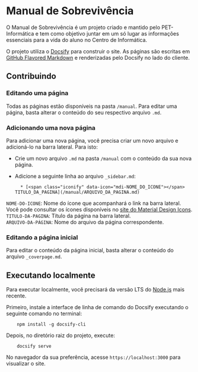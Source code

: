 # Manual de Sobrevivência

O Manual de Sobrevivência é um projeto criado e mantido pelo PET-Informática e tem como objetivo juntar em um só lugar as informações essenciais para a vida do aluno no Centro de Informática.

O projeto utiliza o [Docsify](https://github.com/docsifyjs/docsify) para construir o site. As páginas são escritas em [GitHub Flavored Markdown](https://guides.github.com/features/mastering-markdown/) e renderizadas pelo Docsify no lado do cliente.

## Contribuindo

### Editando uma página

Todas as páginas estão disponíveis na pasta `/manual`. Para editar uma página, basta alterar o conteúdo do seu respectivo arquivo `.md`.

### Adicionando uma nova página

Para adicionar uma nova página, você precisa criar um novo arquivo e adicioná-lo na barra lateral. Para isto:

- Crie um novo arquivo `.md` na pasta `/manual` com o conteúdo da sua nova página. 

- Adicione a seguinte linha ao arquivo `_sidebar.md`:

        * [<span class="iconify" data-icon="mdi-NOME_DO_ICONE"></span> TITULO_DA_PAGINA](/manual/ARQUIVO_DA_PAGINA.md)

`NOME-DO-ICONE`: Nome do ícone que acompanhará o link na barra lateral. Você pode consultar os ícones disponíveis no [site do Material Design Icons](https://materialdesignicons.com/).  
`TITULO-DA-PAGINA`: Título da página na barra lateral.  
`ARQUIVO-DA-PÁGINA`: Nome do arquivo da página correspondente.

### Editando a página inicial

Para editar o conteúdo da página inicial, basta alterar o conteúdo do arquivo `_coverpage.md`.

## Executando localmente

Para executar localmente, você precisará da versão LTS do [Node.js](https://nodejs.org) mais recente.

Primeiro, instale a interface de linha de comando do Docsify executando o seguinte comando no terminal:

        npm install -g docsify-cli

Depois, no diretório raiz do projeto, execute:

        docsify serve

No navegador da sua preferência, acesse `https://localhost:3000` para visualizar o site.